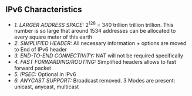 ## IPv6 Characteristics
- *1. LARGER ADDRESS SPACE:* 2<sup>128</sup> = 340 trillion trillion trillion. This number is so large that around 1534 addresses can be allocated to every square meter of this earth
- *2. SIMPLIFIED HEADER:* All necessary information + options are moved to End of IPv6 header
- *3. END-TO-END CONNECTIVITY:* NAT will not be required specifically
- *4. FAST FORWARDING/ROUTING:* Simplified headers allows to fast forward packet
- *5. IPSEC:* Optional in IPv6
- *6. ANYCAST SUPPORT:* Broadcast removed. 3 Modes are present: unicast, anycast, multicast
